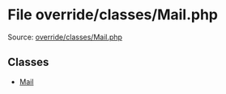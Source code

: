 File override/classes/Mail.php
=========
Source: [override/classes/Mail.php](https://github.com/PrestaShop/PrestaShop/blob/1.6.1.1/override/classes/Mail.php)


Classes
-------

* [Mail](class.Mail)

